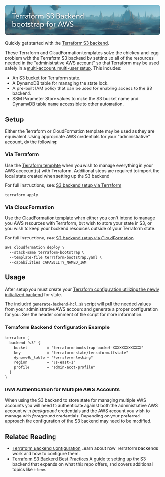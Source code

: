 <img src="docs/banner.png" alt="Terraform Bootstrap for AWS">

Quickly get started with the [Terraform S3 backend](https://developer.hashicorp.com/terraform/language/settings/backends/s3).

These Terraform and CloudFormation templates solve the chicken-and-egg problem with the Terraform S3 backend by setting up all of the resources needed in the "administrative AWS account" so that Terraform may be used safely in a [multi-account, multi-user setup](https://developer.hashicorp.com/terraform/language/settings/backends/s3#multi-account-aws-architecture). This includes:

- An S3 bucket for Terraform state.
- A DynamoDB table for managing the state lock.
- A pre-built IAM policy that can be used for enabling access to the S3 backend.
- SSM Parameter Store values to make the S3 bucket name and DynamoDB table name accessible to other automation.

## Setup

Either the Terraform or CloudFormation template may be used as they are equivalent. Using appropriate AWS credentials for your "administrative" account, do the following:

### Via Terraform

Use the [Terraform template](terraform-bootstrap.tf) when you wish to manage everything in your AWS acccount(s) with Terraform. Additional steps are required to import the local state created when setting up the S3 backend.

For full instructions, see: [S3 backend setup via Terraform](docs/Setup-Via-Terraform.md)

```shell
terraform apply
```

### Via CloudFormation

Use the [CloudFormation template](terraform-bootstrap.yaml) when either you don't intend to manage you AWS resources with Terraform, but wish to store your state in S3, or you wish to keep your backend resources outside of your Terraform state.

For full instructions, see: [S3 backend setup via CloudFormation](docs/Setup-Via-CloudFormation.md)

```
aws cloudformation deploy \
  --stack-name terraform-bootstrap \
  --template-file terraform-bootstrap.yaml \
  --capabilities CAPABILITY_NAMED_IAM
```

## Usage

After setup you must create your [Terraform configuration utilizing the newly initialized backend](https://developer.hashicorp.com/terraform/language/settings/backends/s3#configuration) for state.

The included [`generate-backend-hcl.sh`](generate-backend-hcl.sh) script will pull the needed values from your administrative AWS account and generate a proper configuration for you. See the header comment of the script for more information.

### Terraform Backend Configuration Example

```hcl
terraform {
  backend "s3" {
    bucket         = "terraform-bootstrap-bucket-XXXXXXXXXXXXX"
    key            = "terraform-state/terraform.tfstate"
    dynamodb_table = "terraform-locking"
    region         = "us-east-1"
    profile        = "admin-acct-profile"
  }
}
```

### IAM Authentication for Multiple AWS Accounts

When using the S3 backend to store state for managing multiple AWS accounts you will need to authenticate against both the administrative AWS account with *background* credentials and the AWS account you wish to manage with *foreground* credentials. Depending on your preferred approach the configuration of the S3 backend may need to be modified.

## Related Reading

- [Terraform Backend Configuration](https://developer.hashicorp.com/terraform/language/settings/backends/configuration)
  Learn about how Terraform backends work and how to configure them.
- [Terraform S3 Backend Best Practices](https://technology.doximity.com/articles/terraform-s3-backend-best-practices)
  A guide to setting up the S3 backend that expands on what this repo offers, and covers additional topics like `tfenv`.
